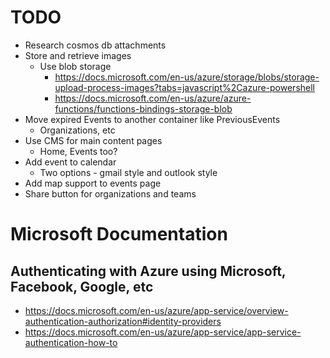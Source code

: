 # TODO

- Research cosmos db attachments
- Store and retrieve images
  - Use blob storage
    - https://docs.microsoft.com/en-us/azure/storage/blobs/storage-upload-process-images?tabs=javascript%2Cazure-powershell
    - https://docs.microsoft.com/en-us/azure/azure-functions/functions-bindings-storage-blob
- Move expired Events to another container like PreviousEvents
  - Organizations, etc
- Use CMS for main content pages
  - Home, Events too?
- Add event to calendar
  - Two options - gmail style and outlook style
- Add map support to events page
- Share button for organizations and teams

# Microsoft Documentation

## Authenticating with Azure using Microsoft, Facebook, Google, etc

- https://docs.microsoft.com/en-us/azure/app-service/overview-authentication-authorization#identity-providers
- https://docs.microsoft.com/en-us/azure/app-service/app-service-authentication-how-to

